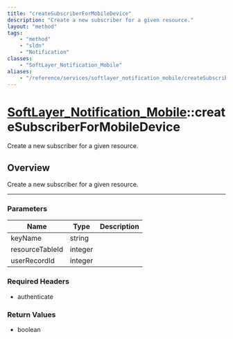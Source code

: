 ```yaml
---
title: "createSubscriberForMobileDevice"
description: "Create a new subscriber for a given resource."
layout: "method"
tags:
    - "method"
    - "sldn"
    - "Notification"
classes:
    - "SoftLayer_Notification_Mobile"
aliases:
    - "/reference/services/softlayer_notification_mobile/createSubscriberForMobileDevice"
---
```

# [SoftLayer_Notification_Mobile](/reference/services/SoftLayer_Notification_Mobile)::createSubscriberForMobileDevice


Create a new subscriber for a given resource.


## Overview 
Create a new subscriber for a given resource. 

-----

### Parameters 
|Name | Type | Description |
| --- | --- | --- |
|keyName| string| |
|resourceTableId| integer| |
|userRecordId| integer| |


### Required Headers
* authenticate


### Return Values
* boolean




